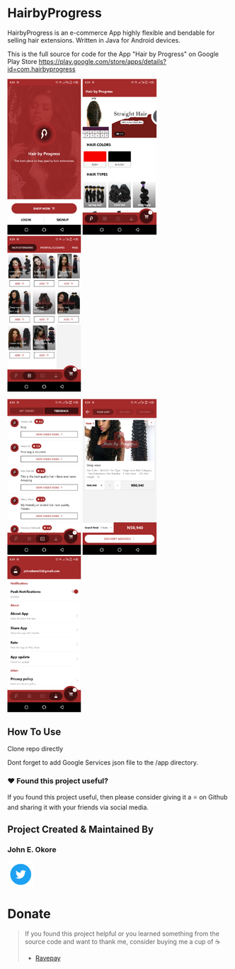 # HairbyProgress

HairbyProgress is an e-commerce App highly flexible and bendable for selling hair extensions. Written in Java for Android devices.

This is the full source for code for the App "Hair by Progress" on Google Play Store https://play.google.com/store/apps/details?id=com.hairbyprogress


<img src="screenshots/s1.png" width="33%" /> <img src="screenshots/s2.png" width="33%" /> <img src="screenshots/s3.png" width="33%" />

<img src="screenshots/s4.png" width="33%" /> <img src="screenshots/s5.png" width="33%" /> <img src="screenshots/s6.png" width="33%" />


## How To Use

Clone repo directly

Dont forget to add Google Services json file to the /app directory.


### :heart: Found this project useful?

If you found this project useful, then please consider giving it a :star: on Github and sharing it with your friends via social media.

## Project Created & Maintained By

### John E. Okore

<a href="https://twitter.com/johnebere4"><img src="https://github.com/aritraroy/social-icons/blob/master/twitter-icon.png?raw=true" width="60"></a>

# Donate

> If you found this project helpful or you learned something from the source code and want to thank me, consider buying me a cup of :coffee:
>
> - [Ravepay](https://rave.flutterwave.com/donate/oumg0prh9wta)



